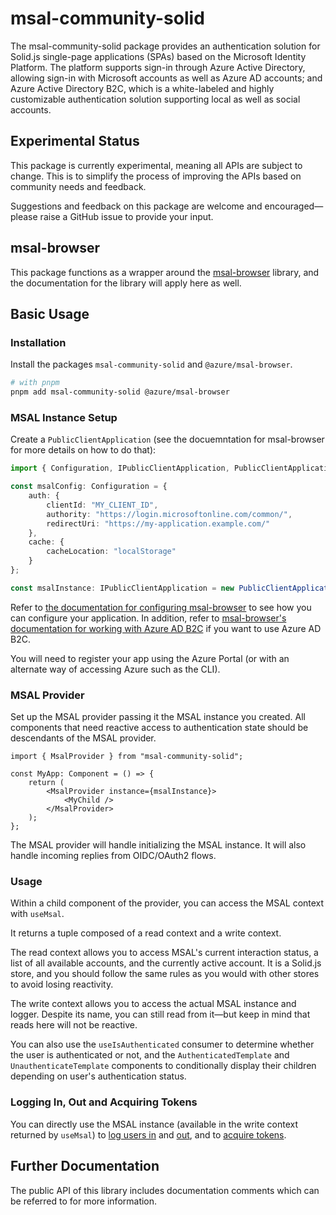 # msal-community-solid

The msal-community-solid package provides an authentication solution for Solid.js single-page applications (SPAs) based on the Microsoft Identity Platform. The platform supports sign-in through Azure Active Directory, allowing sign-in with Microsoft accounts as well as Azure AD accounts; and Azure Active Directory B2C, which is a white-labeled and highly customizable authentication solution supporting local as well as social accounts.

## Experimental Status

This package is currently experimental, meaning all APIs are subject to change. This is to simplify the process of improving the APIs based on community needs and feedback.

Suggestions and feedback on this package are welcome and encouraged—please raise a GitHub issue to provide your input.


## msal-browser

This package functions as a wrapper around the [msal-browser](https://github.com/AzureAD/microsoft-authentication-library-for-js/tree/master/lib/msal-browser) library, and the documentation for the library will apply here as well.

## Basic Usage

### Installation

Install the packages `msal-community-solid` and `@azure/msal-browser`.

```bash
# with pnpm
pnpm add msal-community-solid @azure/msal-browser
```

### MSAL Instance Setup

Create a `PublicClientApplication` (see the docuemntation for msal-browser for more details on how to do that):

```ts
import { Configuration, IPublicClientApplication, PublicClientApplication } from "@azure/msal-browser";

const msalConfig: Configuration = {
    auth: {
        clientId: "MY_CLIENT_ID",
        authority: "https://login.microsoftonline.com/common/",
        redirectUri: "https://my-application.example.com/"
    },
    cache: {
        cacheLocation: "localStorage"
    }
};

const msalInstance: IPublicClientApplication = new PublicClientApplication(msalConfig);
```

Refer to [the documentation for configuring msal-browser](https://github.com/AzureAD/microsoft-authentication-library-for-js/blob/dev/lib/msal-browser/docs/configuration.md) to see how you can configure your application. In addition, refer to [msal-browser's documentation for working with Azure AD B2C](https://github.com/AzureAD/microsoft-authentication-library-for-js/blob/dev/lib/msal-browser/docs/working-with-b2c.md) if you want to use Azure AD B2C.

You will need to register your app using the Azure Portal (or with an alternate way of accessing Azure such as the CLI).

### MSAL Provider

Set up the MSAL provider passing it the MSAL instance you created. All components that need reactive access to authentication state should be descendants of the MSAL provider.

```tsx
import { MsalProvider } from "msal-community-solid";

const MyApp: Component = () => {
    return (
        <MsalProvider instance={msalInstance}>
            <MyChild />
        </MsalProvider>
    );
};
```

The MSAL provider will handle initializing the MSAL instance. It will also handle incoming replies from OIDC/OAuth2 flows.

### Usage

Within a child component of the provider, you can access the MSAL context with `useMsal`.

It returns a tuple composed of a read context and a write context.

The read context allows you to access MSAL's current interaction status, a list of all available accounts, and the currently active account. It is a Solid.js store, and you should follow the same rules as you would with other stores to avoid losing reactivity.

The write context allows you to access the actual MSAL instance and logger. Despite its name, you can still read from it—but keep in mind that reads here will not be reactive.

You can also use the `useIsAuthenticated` consumer to determine whether the user is authenticated or not, and the `AuthenticatedTemplate` and `UnauthenticateTemplate` components to conditionally display their children depending on user's authentication status.

### Logging In, Out and Acquiring Tokens

You can directly use the MSAL instance (available in the write context returned by `useMsal`) to [log users in](https://github.com/AzureAD/microsoft-authentication-library-for-js/blob/dev/lib/msal-browser/docs/login-user.md) and [out](https://github.com/AzureAD/microsoft-authentication-library-for-js/blob/dev/lib/msal-browser/docs/logout.md), and to [acquire tokens](https://github.com/AzureAD/microsoft-authentication-library-for-js/blob/dev/lib/msal-browser/docs/acquire-token.md).

## Further Documentation

The public API of this library includes documentation comments which can be referred to for more information.
